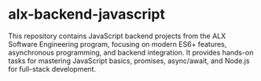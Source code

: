 # alx-backend-javascript
This repository contains JavaScript backend projects from the ALX Software Engineering program, focusing on modern ES6+ features, asynchronous programming, and backend integration. It provides hands-on tasks for mastering JavaScript basics, promises, async/await, and Node.js for full-stack development.
